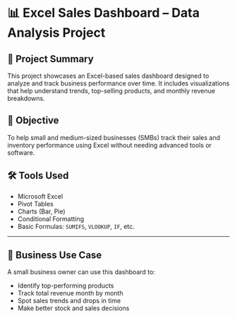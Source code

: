 # 📊 Excel Sales Dashboard – Data Analysis Project

## 📌 Project Summary
This project showcases an Excel-based sales dashboard designed to analyze and track business performance over time. It includes visualizations that help understand trends, top-selling products, and monthly revenue breakdowns.

## 🎯 Objective
To help small and medium-sized businesses (SMBs) track their sales and inventory performance using Excel without needing advanced tools or software.

## 🛠 Tools Used
- Microsoft Excel
- Pivot Tables
- Charts (Bar, Pie)
- Conditional Formatting
- Basic Formulas: `SUMIFS`, `VLOOKUP`, `IF`, etc.

--------------

## 🧠 Business Use Case
A small business owner can use this dashboard to:
- Identify top-performing products
- Track total revenue month by month
- Spot sales trends and drops in time
- Make better stock and sales decisions

